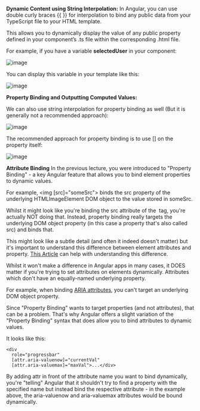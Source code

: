 **Dynamic Content using String Interpolation:**
In Angular, you can use double curly braces {{ }} for interpolation to bind any public data from your TypeScript file to your HTML template. 
 
This allows you to dynamically display the value of any public property defined in your component’s .ts file within the corresponding .html file.

For example, if you have a variable **selectedUser** in your component:

 ![image](https://github.com/user-attachments/assets/bfb144d4-f07e-4a76-a216-b84ea6bca808)


You can display this variable in your template like this:

![image](https://github.com/user-attachments/assets/c4a56ace-c760-4b29-bc14-ab2ff7cf0de6)


**Property Binding and Outputting Computed Values:**

We can also use string interpolation for property binding as well (But it is generally not a recommended approach):

![image](https://github.com/user-attachments/assets/9aabe295-51dd-47e9-8df7-1c71fadf141f)

The recommended approach for property binding is to use [] on the property itself:

![image](https://github.com/user-attachments/assets/a47db3ef-8ca1-451d-befd-9efa232e63af)



**Attribute Binding**
In the previous lecture, you were introduced to "Property Binding" - a key Angular feature that allows you to bind element properties to dynamic values.

For example, <img [src]="someSrc"> binds the src property of the underlying HTMLImageElement DOM object to the value stored in someSrc.

Whilst it might look like you're binding the src attribute of the <img> tag, you're actually NOT doing that. Instead, property binding really targets the underlying DOM object property (in this case a property that's also called src) and binds that.

This might look like a subtle detail (and often it indeed doesn't matter) but it's important to understand this difference between element attributes and property. [This Article](https://jakearchibald.com/2024/attributes-vs-properties/) can help with understanding this difference.

Whilst it won't make a difference in Angular apps in many cases, it DOES matter if you're trying to set attributes on elements dynamically. Attributes which don't have an equally-named underlying property.

For example, when binding [ARIA attributes](https://developer.mozilla.org/en-US/docs/Web/Accessibility/ARIA), you can't target an underlying DOM object property.

Since "Property Binding" wants to target properties (and not attributes), that can be a problem. That's why Angular offers a slight variation of the "Property Binding" syntax that does allow you to bind attributes to dynamic values.

It looks like this:
```
<div 
  role="progressbar" 
  [attr.aria-valuenow]="currentVal" 
  [attr.aria-valuemax]="maxVal">...</div>
```
By adding attr in front of the attribute name you want to bind dynamically, you're "telling" Angular that it shouldn't try to find a property with the specified name but instead bind the respective attribute - in the example above, the aria-valuenow and aria-valuemax attributes would be bound dynamically.


